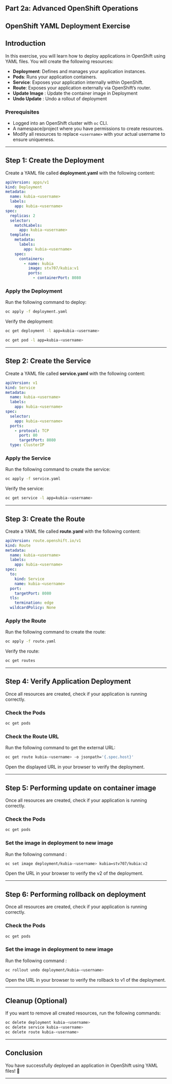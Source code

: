 ## Part 2a: Advanced OpenShift Operations
## OpenShift YAML Deployment Exercise
## Introduction

In this exercise, you will learn how to deploy applications in OpenShift using YAML files. You will create the following resources:

- **Deployment**: Defines and manages your application instances.
- **Pods**: Runs your application containers.
- **Service**: Exposes your application internally within OpenShift.
- **Route**: Exposes your application externally via OpenShift’s router.
- **Update Image** : Update the container image in Deployment
- **Undo Update** : Undo a rollout of deployment 

### Prerequisites

- Logged into an OpenShift cluster with `oc` CLI.
- A namespace/project where you have permissions to create resources.
- Modify all resources to replace `<username>` with your actual username to ensure uniqueness.

---

## Step 1: Create the Deployment

Create a YAML file called **deployment.yaml** with the following content:

```yaml
apiVersion: apps/v1
kind: Deployment
metadata:
  name: kubia-<username>
  labels:
    app: kubia-<username>
spec:
  replicas: 2
  selector:
    matchLabels:
      app: kubia-<username>
  template:
    metadata:
      labels:
        app: kubia-<username>
    spec:
      containers:
        - name: kubia
          image: stv707/kubia:v1
          ports:
            - containerPort: 8080
```

### Apply the Deployment
Run the following command to deploy:

```sh
oc apply -f deployment.yaml
```

Verify the deployment:

```sh
oc get deployment -l app=kubia-<username> 

oc get pod -l app=kubia-<username> 
```

---

## Step 2: Create the Service
Create a YAML file called **service.yaml** with the following content:

```yaml
apiVersion: v1
kind: Service
metadata:
  name: kubia-<username>
  labels:
    app: kubia-<username>
spec:
  selector:
    app: kubia-<username>
  ports:
    - protocol: TCP
      port: 80
      targetPort: 8080
  type: ClusterIP
```

### Apply the Service

Run the following command to create the service:

```sh
oc apply -f service.yaml
```

Verify the service:

```sh
oc get service -l app=kubia-<username> 
```

---

## Step 3: Create the Route

Create a YAML file called **route.yaml** with the following content:

```yaml
apiVersion: route.openshift.io/v1
kind: Route
metadata:
  name: kubia-<username>
  labels:
    app: kubia-<username>
spec:
  to:
    kind: Service
    name: kubia-<username>
  port:
    targetPort: 8080
  tls:
    termination: edge
  wildcardPolicy: None
```

### Apply the Route

Run the following command to create the route:

```sh
oc apply -f route.yaml
```

Verify the route:

```sh
oc get routes
```

---

## Step 4: Verify Application Deployment

Once all resources are created, check if your application is running correctly.

### Check the Pods

```sh
oc get pods
```

### Check the Route URL

Run the following command to get the external URL:

```sh
oc get route kubia-<username> -o jsonpath='{.spec.host}'
```

Open the displayed URL in your browser to verify the deployment.

---

## Step 5: Performing update on container image

Once all resources are created, check if your application is running correctly.

### Check the Pods

```sh
oc get pods
```

### Set the image in deployment to new image 

Run the following command :

```sh
oc set image deployment/kubia-<username> kubia=stv707/kubia:v2
```

Open the  URL in your browser to verify the v2 of the deployment.

---

## Step 6: Performing rollback on deployment

Once all resources are created, check if your application is running correctly.

### Check the Pods

```sh
oc get pods
```

### Set the image in deployment to new image 

Run the following command :

```sh
oc rollout undo deployment/kubia-<username>
```

Open the  URL in your browser to verify the rollback to v1  of the deployment.

---


## Cleanup (Optional)

If you want to remove all created resources, run the following commands:

```sh
oc delete deployment kubia-<username>
oc delete service kubia-<username>
oc delete route kubia-<username>
```

---

## Conclusion

You have successfully deployed an application in OpenShift using YAML files! 🎉

---